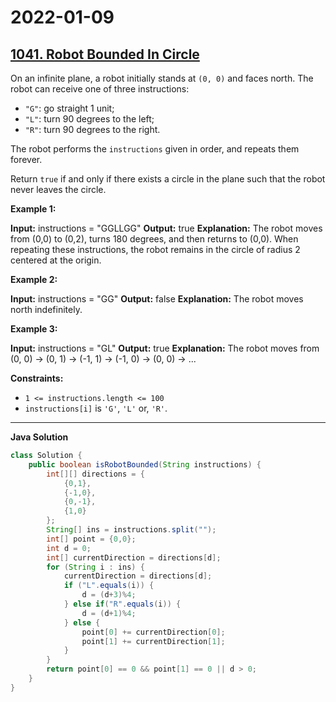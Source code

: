 # 2022-01-09

## [1041. Robot Bounded In Circle](https://leetcode.com/problems/robot-bounded-in-circle/)

On an infinite plane, a robot initially stands at `(0, 0)` and faces north. The robot can receive one of three instructions:

- `"G"`: go straight 1 unit;
- `"L"`: turn 90 degrees to the left;
- `"R"`: turn 90 degrees to the right.

The robot performs the `instructions` given in order, and repeats them forever.

Return `true` if and only if there exists a circle in the plane such that the robot never leaves the circle.

**Example 1:**

**Input:** instructions = "GGLLGG"
**Output:** true
**Explanation:** The robot moves from (0,0) to (0,2), turns 180 degrees, and then returns to (0,0).
When repeating these instructions, the robot remains in the circle of radius 2 centered at the origin.

**Example 2:**

**Input:** instructions = "GG"
**Output:** false
**Explanation:** The robot moves north indefinitely.

**Example 3:**

**Input:** instructions = "GL"
**Output:** true
**Explanation:** The robot moves from (0, 0) -> (0, 1) -> (-1, 1) -> (-1, 0) -> (0, 0) -> ...

**Constraints:**

- `1 <= instructions.length <= 100`
- `instructions[i]` is `'G'`, `'L'` or, `'R'`.

---

**Java Solution**

```java
class Solution {
    public boolean isRobotBounded(String instructions) {
        int[][] directions = {
            {0,1},
            {-1,0},
            {0,-1},
            {1,0}
        };
        String[] ins = instructions.split("");
        int[] point = {0,0};
        int d = 0;
        int[] currentDirection = directions[d];
        for (String i : ins) {
            currentDirection = directions[d];
            if ("L".equals(i)) {
                d = (d+3)%4;
            } else if("R".equals(i)) {
                d = (d+1)%4;
            } else {
                point[0] += currentDirection[0];
                point[1] += currentDirection[1];
            }
        }
        return point[0] == 0 && point[1] == 0 || d > 0;
    }
}
```
